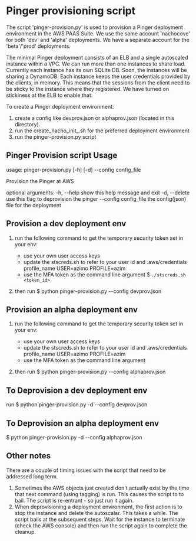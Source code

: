 # Pinger provisioning script
The script 'pinger-provision.py' is used to provision a Pinger deployment environment in the AWS PAAS Suite.
We use the same account 'nachocove' for both 'dev' and 'alpha' deployments. 
We have a separate account for the 'beta'/'prod' deployments.

The minimal Pinger deployment consists of an ELB and a single autoscaled instance within a VPC. 
We can run more than one instances to share load.
Currently each instance has its own SQLite DB. Soon, the instances will be sharing a DynamoDB.
Each instance keeps the user credentials provided by the clients, in memory. 
This means that the sessions from the client need to be sticky to the instance where they registered. We have turned
on stickiness at the ELB to enable that.

To create a Pinger deployment environment:
1. create a config like devprov.json or alphaprov.json (located in this directory).
2. run the create_nacho_init_.sh for the preferred deployment environment
3. run the pinger-provision.py script


## Pinger Provision script Usage
usage: pinger-provision.py [-h] [-d] --config config_file

Provision the Pinger at AWS

optional arguments:
  -h, --help            show this help message and exit
  -d, --delete          use this flag to deprovision the pinger
  --config config_file  the config(json) file for the deployment
  
## Provision a dev deployment env
1. run the following command to get the temporary security token set in your env:
   - use your own user access keys 
   - update the stscreds.sh to refer to your user id and .aws/credentials profile_name
        USER=azimo
        PROFILE=azim
   - use the MFA token as the command line argument
$ `./stscreds.sh <token_id>`

2. then run 
$ python pinger-provision.py --config devprov.json
  
  
## Provision an alpha deployment env
1. run the following command to get the temporary security token set in your env:
   - use your own user access keys 
   - update the stscreds.sh to refer to your user id and .aws/credentials profile_name
        USER=azimo
        PROFILE=azim
   - use the MFA token as the command line argument
   
2. then run 
$ python pinger-provision.py --config alphaprov.json

## To Deprovision a dev deployment env
run
$ python pinger-provision.py -d --config devprov.json

## To Deprovision an alpha deployment env
$ python pinger-provision.py -d --config alphaprov.json

## Other notes
There are a couple of timing issues with the script that need to be addressed long term.

1. Sometimes the AWS objects just created don't actually exist by the time that next command (using tagging) is run. 
   This causes the script to to bail. 
   The script is re-entrant - so just run it again.
2. When deprovisioning a deployment environment, the first action is to stop the instance and delete the autoscalar.
   This takes a while. The script bails at the subsequent steps.
   Wait for the instance to terminate (check the AWS console) and then run the script again to complete the cleanup.

  